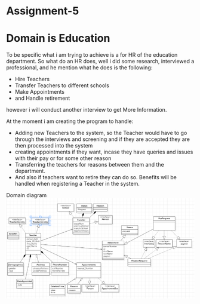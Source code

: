# Assignment-5
# Domain is Education

To be specific what i am trying to achieve is a for HR of the education department.
So what do an HR does, well i did some research, interviewed a professional,
and he mention what he does is the following:

- Hire Teachers
- Transfer Teachers to different schools
- Make Appointments
- and Handle retirement

however i will conduct another interview to get More Information.

At the moment i am creating the program to handle:
- Adding new Teachers to the system, so the Teacher would have to go through the interviews and screening
  and if they are accepted they are then processed into the system 
- creating appointments if they want, incase they have queries and issues with their pay or for some other reason
- Transferring the teachers for reasons between them and the department.
- And also if teachers want to retire they can do so. Benefits will be handled when registering a Teacher in the system.

Domain diagram
![](Capture.PNG)